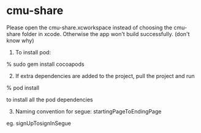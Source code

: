# cmu-share

Please open the cmu-share.xcworkspace instead of choosing the cmu-share folder in xcode. Otherwise the app won't build successfully. (don't know why)

1. To install pod:

% sudo gem install cocoapods

2. If extra dependencies are added to the project, pull the project and run

% pod install

to install all the pod dependencies

3. Naming convention for segue: startingPageToEndingPage
  
  eg. signUpTosignInSegue
  

